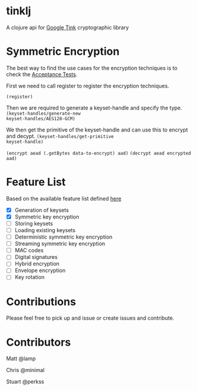 # tinklj
A clojure api for [Google Tink](https://github.com/google/tink) cryptographic library

# Symmetric Encryption

The best way to find the use cases for the encryption techniques is to check the [Acceptance Tests](https://github.com/perkss/tinklj/blob/master/test/tinklj/acceptance/symmetric_key_encryption_test.clj).

First we need to call register to register the encryption techniques.

<code>(register)</code>

Then we are required to generate a keyset-handle and specify the type.
<code>(keyset-handles/generate-new keyset-handles/AES128-GCM)</code>

We then get the primitive of the keyset-handle and can use this to encrypt and decypt.
<code>(keyset-handles/get-primitive keyset-handle)</code>

<code>(encrypt aead (.getBytes data-to-encrypt) aad)</code>
<code>(decrypt aead encrypted aad)</code>

# Feature List
Based on the available feature list defined [here](https://github.com/google/tink/blob/master/docs/JAVA-HOWTO.md)
- [x] Generation of keysets
- [x] Symmetric key encryption
- [ ] Storing keysets
- [ ] Loading existing keysets
- [ ] Deterministic symmetric key encryption
- [ ] Streaming symmetric key encryption
- [ ] MAC codes
- [ ] Digital signatures
- [ ] Hybrid encryption
- [ ] Envelope encryption
- [ ] Key rotation

# Contributions

Please feel free to pick up and issue or create issues and contribute.

# Contributors

Matt @lamp

Chris @minimal

Stuart @perkss
